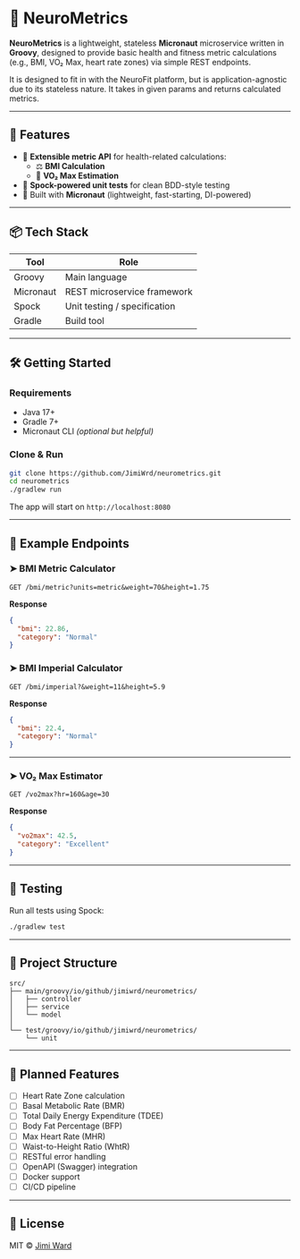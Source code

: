 # 🧠 NeuroMetrics

**NeuroMetrics** is a lightweight, stateless **Micronaut** microservice written in **Groovy**, designed to provide basic health and fitness metric calculations (e.g., BMI, VO₂ Max, heart rate zones) via simple REST endpoints.

It is designed to fit in with the NeuroFit platform, but is application-agnostic due to its stateless nature. It takes in given params and returns calculated metrics.

---

## 🚀 Features

- 🔬 **Extensible metric API** for health-related calculations:
  - ⚖️ **BMI Calculation**
  - 💨 **VO₂ Max Estimation**
- 🧪 **Spock-powered unit tests** for clean BDD-style testing  
- 🧱 Built with **Micronaut** (lightweight, fast-starting, DI-powered)

---

## 📦 Tech Stack

| Tool        | Role                             |
|-------------|----------------------------------|
| Groovy      | Main language                    |
| Micronaut   | REST microservice framework      |
| Spock       | Unit testing / specification     |
| Gradle      | Build tool                       |

---

## 🛠️ Getting Started

### Requirements

- Java 17+  
- Gradle 7+  
- Micronaut CLI *(optional but helpful)*

### Clone & Run

```bash
git clone https://github.com/JimiWrd/neurometrics.git
cd neurometrics
./gradlew run
````

The app will start on `http://localhost:8080`

---

## 📡 Example Endpoints

### ➤ BMI Metric Calculator

```
GET /bmi/metric?units=metric&weight=70&height=1.75
```

**Response**

```json
{
  "bmi": 22.86,
  "category": "Normal"
}
```

### ➤ BMI Imperial Calculator

```
GET /bmi/imperial?&weight=11&height=5.9
```

**Response**

```json
{
  "bmi": 22.4,
  "category": "Normal"
}
```

---

### ➤ VO₂ Max Estimator

```
GET /vo2max?hr=160&age=30
```

**Response**

```json
{
  "vo2max": 42.5,
  "category": "Excellent"
}
```

---

## 🧪 Testing

Run all tests using Spock:

```bash
./gradlew test
```

---

## 📁 Project Structure

```
src/
├── main/groovy/io/github/jimiwrd/neurometrics/
│   ├── controller
│   ├── service        
│   └── model
│
└── test/groovy/io/github/jimiwrd/neurometrics/       
    └── unit
```

---

## 🧱 Planned Features

* [ ] Heart Rate Zone calculation
* [ ] Basal Metabolic Rate (BMR)
* [ ] Total Daily Energy Expenditure (TDEE)
* [ ] Body Fat Percentage (BFP)
* [ ] Max Heart Rate (MHR)
* [ ] Waist-to-Height Ratio (WhtR)
* [ ] RESTful error handling
* [ ] OpenAPI (Swagger) integration
* [ ] Docker support
* [ ] CI/CD pipeline

---

## 📖 License

MIT © [Jimi Ward](https://github.com/JimiWrd)

```
